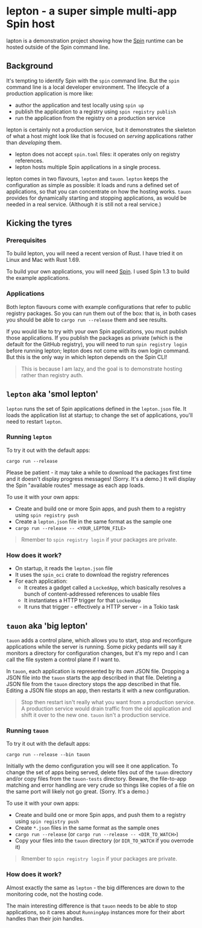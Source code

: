 # lepton - a super simple multi-app Spin host

lapton is a demonstration project showing how the [Spin](https://developer.fermyon.com/spin/index) runtime can be hosted outside of the Spin command line.

## Background

It's tempting to identify Spin with the `spin` command line.  But the `spin` command line is a local developer environment.  The lifecycle of a production application is more like:

* author the application and test locally using `spin up`
* publish the application to a registry using `spin registry publish`
* run the application from the registry on a production service

lepton is certainly not a production service, but it demonstrates the skeleton of what a host might look like that is focused on _serving_ applications rather than _developing_ them.

* lepton does not accept `spin.toml` files: it operates only on registry references.
* lepton hosts multiple Spin applications in a single process.

lepton comes in two flavours, `lepton` and `tauon`.  `lepton` keeps the configuration as simple as possible: it loads and runs a defined set of applications, so that you can concentrate on how the hosting works.  `tauon` provides for dynamically starting and stopping applications, as would be needed in a real service.  (Although it is still not a real service.)

## Kicking the tyres

### Prerequisites

To build lepton, you will need a recent version of Rust.  I have tried it on Linux and Mac with Rust 1.69.

To build your own applications, you will need [Spin](https://developer.fermyon.com/spin/install).  I used Spin 1.3 to build the example applications.

### Applications

Both lepton flavours come with example configurations that refer to public registry packages.  So you can run them out of the box: that is, in both cases you should be able to `cargo run --release` them and see results.

If you would like to try with your own Spin applications, you must publish those applications.  If you publish the packages as private (which is the default for the GitHub registry), you will need to run `spin registry login` before running lepton; lepton does not come with its own login command.  But this is the only way in which lepton depends on the Spin CLI!

> This is because I am lazy, and the goal is to demonstrate hosting rather than registry auth.

## `lepton` aka 'smol lepton'

`lepton` runs the set of Spin applications defined in the `lepton.json` file.  It loads the application list at startup; to change the set of applications, you'll need to restart `lepton`.

### Running `lepton`

To try it out with the default apps:

```
cargo run --release
```

Please be patient - it may take a while to download the packages first time and it doesn't display progress messages! (Sorry. It's a demo.) It will display the Spin "available routes" message as each app loads.

To use it with your own apps:

* Create and build one or more Spin apps, and push them to a registry using `spin registry push`
* Create a `lepton.json` file in the same format as the sample one
* `cargo run --release -- <YOUR_LEPTON_FILE>`

> Rmember to `spin registry login` if your packages are private.

### How does it work?

* On startup, it reads the `lepton.json` file
* It uses the `spin_oci` crate to download the registry references
* For each application:
  * It creates a gadget called a `LockedApp`, which basically resolves a bunch of content-addressed references to usable files
  * It instantiates a HTTP trigger for that `LockedApp`
  * It runs that trigger - effectively a HTTP server - in a Tokio task

## `tauon` aka 'big lepton'

`tauon` adds a control plane, which allows you to start, stop and reconfigure applications while the server is running.  Some picky pedants will say it monitors a directory for configuration changes, but it's my repo and I can call the file system a control plane if I want to.

In `tauon`, each application is represented by its _own_ JSON file.  Dropping a JSON file into the `tauon` starts the app described in that file.  Deleting a JSON file from the `tauon` directory stops the app described in that file.  Editing a JSON file stops an app, then restarts it with a new configuration.

> Stop then restart isn't really what you want from a production service.  A production service would drain traffic from the old application and shift it over to the new one.  `tauon` isn't a production service.

### Running `tauon`

To try it out with the default apps:

```
cargo run --release --bin tauon
```

Initially wth the demo configuration you will see it one application.  To change the set of apps being served, delete files out of the `tauon` directory and/or copy files from the `tauon-tests` directory.  Beware, the file-to-app matching and error handling are very crude so things like copies of a file on the same port will likely not go great. (Sorry. It's a demo.)

To use it with your own apps:

* Create and build one or more Spin apps, and push them to a registry using `spin registry push`
* Create `*.json` files in the same format as the sample ones
* `cargo run --release` (or `cargo run --release -- <DIR_TO_WATCH>`)
* Copy your files into the `tauon` directory (or `DIR_TO_WATCH` if you overrode it)

> Rmember to `spin registry login` if your packages are private.

### How does it work?

Almost exactly the same as `lepton` - the big differences are down to the monitoring code, not the hosting code.

The main interesting difference is that `tauon` needs to be able to stop applications, so it cares about `RunningApp` instances more for their abort handles than their join handles.
